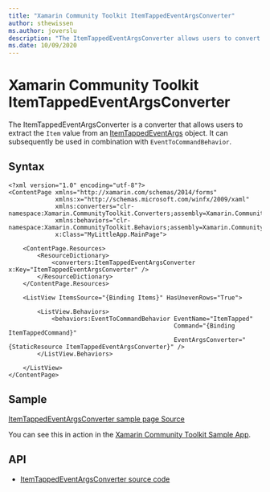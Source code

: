 ```yaml
---
title: "Xamarin Community Toolkit ItemTappedEventArgsConverter"
author: sthewissen
ms.author: joverslu
description: "The ItemTappedEventArgsConverter allows users to convert ItemTappedEventArgs to the item that was selected."
ms.date: 10/09/2020
---
```


# Xamarin Community Toolkit ItemTappedEventArgsConverter

The ItemTappedEventArgsConverter is a converter that allows users to extract the `Item` value from an [ItemTappedEventArgs](/dotnet/api/xamarin.forms.itemtappedeventargs) object. It can subsequently be used in combination with `EventToCommandBehavior`.

## Syntax

```xaml
<?xml version="1.0" encoding="utf-8"?>
<ContentPage xmlns="http://xamarin.com/schemas/2014/forms"
             xmlns:x="http://schemas.microsoft.com/winfx/2009/xaml"
             xmlns:converters="clr-namespace:Xamarin.CommunityToolkit.Converters;assembly=Xamarin.CommunityToolkit"
             xmlns:behaviors="clr-namespace:Xamarin.CommunityToolkit.Behaviors;assembly=Xamarin.CommunityToolkit"
             x:Class="MyLittleApp.MainPage">

    <ContentPage.Resources>
        <ResourceDictionary>
            <converters:ItemTappedEventArgsConverter x:Key="ItemTappedEventArgsConverter" />
        </ResourceDictionary>
    </ContentPage.Resources>

    <ListView ItemsSource="{Binding Items}" HasUnevenRows="True">

        <ListView.Behaviors>
            <behaviors:EventToCommandBehavior EventName="ItemTapped"
                                              Command="{Binding ItemTappedCommand}"
                                              EventArgsConverter="{StaticResource ItemTappedEventArgsConverter}" />
        </ListView.Behaviors>

    </ListView>
</ContentPage>
```

## Sample

[ItemTappedEventArgsConverter sample page Source](https://github.com/xamarin/XamarinCommunityToolkit/blob/main/XamarinCommunityToolkitSample/Pages/Converters/ItemTappedEventArgsPage.xaml)

You can see this in action in the [Xamarin Community Toolkit Sample App](https://github.com/xamarin/XamarinCommunityToolkit).

## API

* [ItemTappedEventArgsConverter source code](https://github.com/xamarin/XamarinCommunityToolkit/blob/main/XamarinCommunityToolkit/Converters/ItemTappedEventArgsConverter.shared.cs)
